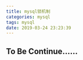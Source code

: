 ```yaml
---
title: mysql锁机制
categories: mysql
tags: mysql
date: 2019-03-24 23:23:39
---
```


To Be Continue......
------------------
